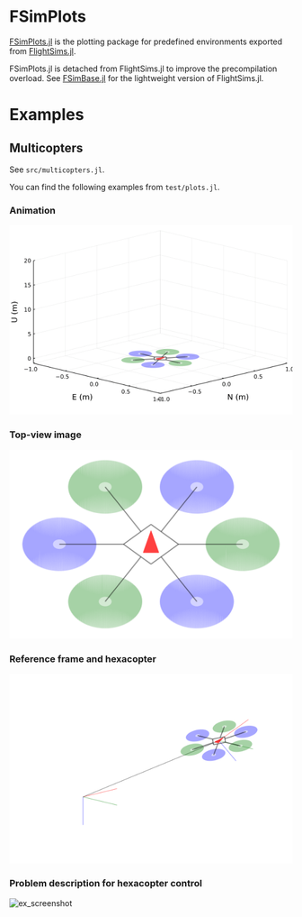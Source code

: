# FSimPlots
[FSimPlots.jl](https://github.com/JinraeKim/FSimPlots.jl) is
the plotting package for predefined environments exported from [FlightSims.jl](https://github.com/JinraeKim/FlightSims.jl).

FSimPlots.jl is detached from FlightSims.jl to improve the precompilation overload.
See [FSimBase.jl](https://github.com/JinraeKim/FSimBase.jl) for the lightweight version of FlightSims.jl.

# Examples
## Multicopters
See `src/multicopters.jl`.

You can find the following examples from `test/plots.jl`.
### Animation
![Alt Text](./figures/anim.gif)

### Top-view image
![ex_screenshot](./figures/topview.png)

### Reference frame and hexacopter
![ex_screenshot](./figures/hexacopter_description.png)

### Problem description for hexacopter control
![ex_screenshot](./figures/prob_description.pdf.png)
